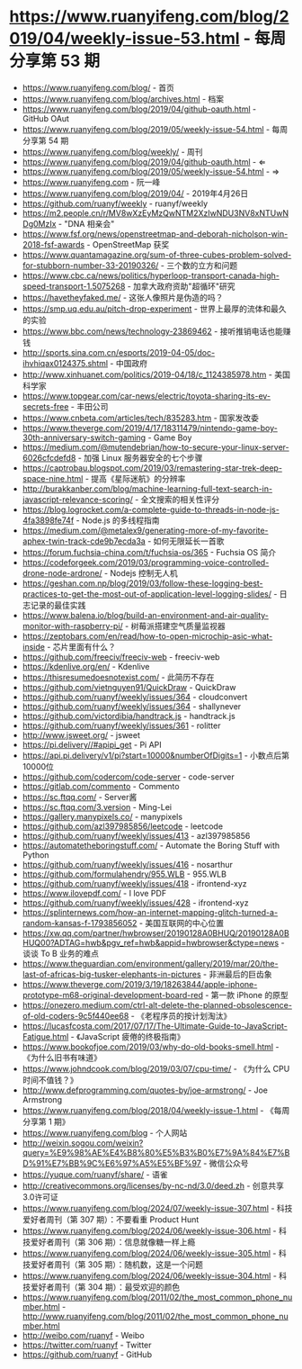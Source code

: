 # https://www.ruanyifeng.com/blog/2019/04/weekly-issue-53.html - 每周分享第 53 期

- https://www.ruanyifeng.com/blog/ - 首页
- https://www.ruanyifeng.com/blog/archives.html - 档案
- https://www.ruanyifeng.com/blog/2019/04/github-oauth.html - GitHub OAut
- https://www.ruanyifeng.com/blog/2019/05/weekly-issue-54.html - 每周分享第 54 期
- https://www.ruanyifeng.com/blog/weekly/ - 周刊
- https://www.ruanyifeng.com/blog/2019/04/github-oauth.html - ⇐
- https://www.ruanyifeng.com/blog/2019/05/weekly-issue-54.html - ⇒
- https://www.ruanyifeng.com - 阮一峰
- https://www.ruanyifeng.com/blog/2019/04/ - 2019年4月26日
- https://github.com/ruanyf/weekly - ruanyf/weekly
- https://m2.people.cn/r/MV8wXzEyMzQwNTM2XzIwNDU3NV8xNTUwNDg0MzIx - "DNA 相亲会"
- https://www.fsf.org/news/openstreetmap-and-deborah-nicholson-win-2018-fsf-awards - OpenStreetMap 获奖
- https://www.quantamagazine.org/sum-of-three-cubes-problem-solved-for-stubborn-number-33-20190326/ - 三个数的立方和问题
- https://www.cbc.ca/news/politics/hyperloop-transport-canada-high-speed-transport-1.5075268 - 加拿大政府资助"超循环"研究
- https://havetheyfaked.me/ - 这张人像照片是伪造的吗？
- https://smp.uq.edu.au/pitch-drop-experiment - 世界上最厚的流体和最久的实验
- https://www.bbc.com/news/technology-23869462 - 接听推销电话也能赚钱
- http://sports.sina.com.cn/esports/2019-04-05/doc-ihvhiqax0124375.shtml - 中国政府
- http://www.xinhuanet.com/politics/2019-04/18/c_1124385978.htm - 美国科学家
- https://www.topgear.com/car-news/electric/toyota-sharing-its-ev-secrets-free - 丰田公司
- https://www.cnbeta.com/articles/tech/835283.htm - 国家发改委
- https://www.theverge.com/2019/4/17/18311479/nintendo-game-boy-30th-anniversary-switch-gaming - Game Boy
- https://medium.com/@mutendebrian/how-to-secure-your-linux-server-6026cfcdefd8 - 加强 Linux 服务器安全的七个步骤
- https://captrobau.blogspot.com/2019/03/remastering-star-trek-deep-space-nine.html - 提高《星际迷航》的分辨率
- http://burakkanber.com/blog/machine-learning-full-text-search-in-javascript-relevance-scoring/ - 全文搜索的相关性评分
- https://blog.logrocket.com/a-complete-guide-to-threads-in-node-js-4fa3898fe74f - Node.js 的多线程指南
- https://medium.com/@metalex9/generating-more-of-my-favorite-aphex-twin-track-cde9b7ecda3a - 如何无限延长一首歌
- https://forum.fuchsia-china.com/t/fuchsia-os/365 - Fuchsia OS 简介
- https://codeforgeek.com/2019/03/programming-voice-controlled-drone-node-ardrone/ - Nodejs 控制无人机
- https://geshan.com.np/blog/2019/03/follow-these-logging-best-practices-to-get-the-most-out-of-application-level-logging-slides/ - 日志记录的最佳实践
- https://www.balena.io/blog/build-an-environment-and-air-quality-monitor-with-raspberry-pi/ - 树莓派搭建空气质量监视器
- https://zeptobars.com/en/read/how-to-open-microchip-asic-what-inside - 芯片里面有什么？
- https://github.com/freeciv/freeciv-web - freeciv-web
- https://kdenlive.org/en/ - Kdenlive
- https://thisresumedoesnotexist.com/ - 此简历不存在
- https://github.com/vietnguyen91/QuickDraw - QuickDraw
- https://github.com/ruanyf/weekly/issues/364 - cloudconvert
- https://github.com/ruanyf/weekly/issues/364 - shallynever
- https://github.com/victordibia/handtrack.js - handtrack.js
- https://github.com/ruanyf/weekly/issues/361 - rolitter
- http://www.jsweet.org/ - jsweet
- https://pi.delivery//#apipi_get - Pi API
- https://api.pi.delivery/v1/pi?start=10000&numberOfDigits=1 - 小数点后第10000位
- https://github.com/codercom/code-server - code-server
- https://gitlab.com/commento - Commento
- https://sc.ftqq.com/ - Server酱
- https://sc.ftqq.com/3.version - Ming-Lei
- https://gallery.manypixels.co/ - manypixels
- https://github.com/azl397985856/leetcode - leetcode
- https://github.com/ruanyf/weekly/issues/413 - azl397985856
- https://automatetheboringstuff.com/ - Automate the Boring Stuff with Python
- https://github.com/ruanyf/weekly/issues/416 - nosarthur
- https://github.com/formulahendry/955.WLB - 955.WLB
- https://github.com/ruanyf/weekly/issues/418 - ifrontend-xyz
- https://www.ilovepdf.com/ - I love PDF
- https://github.com/ruanyf/weekly/issues/428 - ifrontend-xyz
- https://splinternews.com/how-an-internet-mapping-glitch-turned-a-random-kansas-f-1793856052 - 美国互联网的中心位置
- https://xw.qq.com/partner/hwbrowser/20190128A0BHUQ/20190128A0BHUQ00?ADTAG=hwb&pgv_ref=hwb&appid=hwbrowser&ctype=news - 谈谈 To B 业务的难点
- https://www.theguardian.com/environment/gallery/2019/mar/20/the-last-of-africas-big-tusker-elephants-in-pictures - 非洲最后的巨齿象
- https://www.theverge.com/2019/3/19/18263844/apple-iphone-prototype-m68-original-development-board-red - 第一款 iPhone 的原型
- https://onezero.medium.com/ctrl-alt-delete-the-planned-obsolescence-of-old-coders-9c5f440ee68 - 《老程序员的按计划淘汰》
- https://lucasfcosta.com/2017/07/17/The-Ultimate-Guide-to-JavaScript-Fatigue.html - 《JavaScript 疲倦的终极指南》
- https://www.bookofjoe.com/2019/03/why-do-old-books-smell.html - 《为什么旧书有味道》
- https://www.johndcook.com/blog/2019/03/07/cpu-time/ - 《为什么 CPU 时间不值钱？》
- http://www.defprogramming.com/quotes-by/joe-armstrong/ - Joe Armstrong
- https://www.ruanyifeng.com/blog/2018/04/weekly-issue-1.html - 《每周分享第 1 期》
- https://www.ruanyifeng.com/blog - 个人网站
- http://weixin.sogou.com/weixin?query=%E9%98%AE%E4%B8%80%E5%B3%B0%E7%9A%84%E7%BD%91%E7%BB%9C%E6%97%A5%E5%BF%97 - 微信公众号
- https://yuque.com/ruanyf/share/ - 语雀
- http://creativecommons.org/licenses/by-nc-nd/3.0/deed.zh - 创意共享3.0许可证
- https://www.ruanyifeng.com/blog/2024/07/weekly-issue-307.html - 科技爱好者周刊（第 307 期）：不要看重 Product Hunt
- https://www.ruanyifeng.com/blog/2024/06/weekly-issue-306.html - 科技爱好者周刊（第 306 期）：信息就像糖一样上瘾
- https://www.ruanyifeng.com/blog/2024/06/weekly-issue-305.html - 科技爱好者周刊（第 305 期）：随机数，这是一个问题
- https://www.ruanyifeng.com/blog/2024/06/weekly-issue-304.html - 科技爱好者周刊（第 304 期）：最受欢迎的颜色
- https://www.ruanyifeng.com/blog/2011/02/the_most_common_phone_number.html - http://www.ruanyifeng.com/blog/2011/02/the_most_common_phone_number.html
- http://weibo.com/ruanyf - Weibo
- https://twitter.com/ruanyf - Twitter
- https://github.com/ruanyf - GitHub